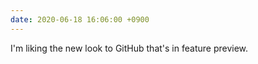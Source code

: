 ```yaml
---
date: 2020-06-18 16:06:00 +0900
---
```


I'm liking the new look to GitHub that's in feature preview.
